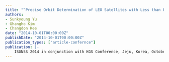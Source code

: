 ```yaml
---
title: "“Precise Orbit Determination of LEO Satellites with Less than Four Visible GPS Satellites”"
authors:
- Sunkyoung Yu
- Ghangho Kim
- Changdon Kee
date: "2014-10-01T00:00:00Z"
publishDate: "2014-10-01T00:00:00Z"
publication_types: ["article-confernce"]
publication: |-
    ISGNSS 2014 in conjunction with KGS Conference, Jeju, Korea, October, 2014
---
```

